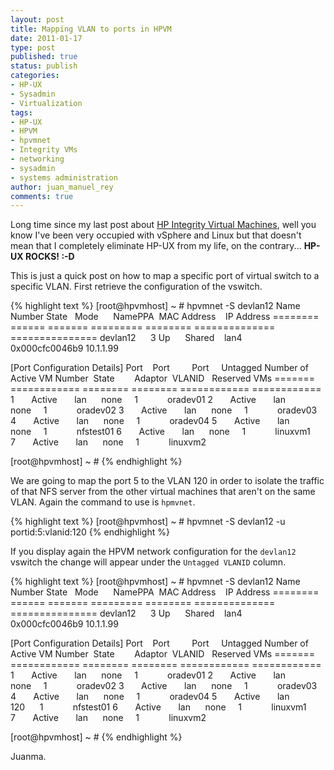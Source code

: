 ```yaml
---
layout: post
title: Mapping VLAN to ports in HPVM
date: 2011-01-17
type: post
published: true
status: publish
categories:
- HP-UX
- Sysadmin
- Virtualization
tags:
- HP-UX
- HPVM
- hpvmnet
- Integrity VMs
- networking
- sysadmin
- systems administration
author: juan_manuel_rey
comments: true
---
```


Long time since my last post about [HP Integrity Virtual Machines](http://h20338.www2.hp.com/enterprise/us/en/os/hpux11i-partitioning-integrity-vm.html), well you know I've been very occupied with vSphere and Linux but that doesn't mean that I completely eliminate HP-UX from my life, on the contrary... **HP-UX ROCKS! :-D**

This is just a quick post on how to map a specific port of virtual switch to a specific VLAN. First retrieve the configuration of the vswitch.

{% highlight text %}
[root@hpvmhost] ~ # hpvmnet -S devlan12
Name     Number State   Mode      NamePPA  MAC Address    IP Address
======== ====== ======= ========= ======== ============== ===============
devlan12      3 Up      Shared    lan4     0x000cfc0046b9 10.1.1.99   

[Port Configuration Details]
Port    Port         Port     Untagged Number of    Active VM
Number  State        Adaptor  VLANID   Reserved VMs
======= ============ ======== ======== ============ ============
1       Active       lan      none     1            oradev01
2       Active       lan      none     1            oradev02
3       Active       lan      none     1            oradev03
4       Active       lan      none     1            oradev04
5       Active       lan      none     1            nfstest01
6       Active       lan      none     1            linuxvm1
7       Active       lan      none     1            linuxvm2

[root@hpvmhost] ~ #
{% endhighlight %}

We are going to map the port 5 to the VLAN 120 in order to isolate the traffic of that NFS server from the other virtual machines that aren't on the same VLAN. Again the command to use is `hpmvnet`.

{% highlight text %}
[root@hpvmhost] ~ # hpvmnet -S devlan12 -u portid:5:vlanid:120
{% endhighlight %}

If you display again the HPVM network configuration for the `devlan12` vswitch the change will appear under the `Untagged VLANID` column.

{% highlight text %}
[root@hpvmhost] ~ # hpvmnet -S devlan12
Name     Number State   Mode      NamePPA  MAC Address    IP Address
======== ====== ======= ========= ======== ============== ===============
devlan12      3 Up      Shared    lan4     0x000cfc0046b9 10.1.1.99   

[Port Configuration Details]
Port    Port         Port     Untagged Number of    Active VM
Number  State        Adaptor  VLANID   Reserved VMs
======= ============ ======== ======== ============ ============
1       Active       lan      none     1            oradev01
2       Active       lan      none     1            oradev02
3       Active       lan      none     1            oradev03
4       Active       lan      none     1            oradev04
5       Active       lan      120      1            nfstest01
6       Active       lan      none     1            linuxvm1
7       Active       lan      none     1            linuxvm2

[root@hpvmhost] ~ #
{% endhighlight %}

Juanma.
